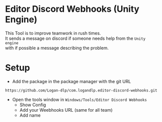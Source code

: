 # Editor Discord Webhooks (Unity Engine)

This Tool is to improve teamwork in rush times.  
It sends a message on discord if someone needs help from the `Unity engine`  
with if possible a message describing the problem.

# Setup

* Add the package in the package manager with the git URL
```
https://github.com/Logan-dlp/com.logandlp.editor-discord-webhooks.git
```
* Open the tools window in `Windows/Tools/Editor Discord Webhooks`
  * Show Config 
  * Add your Weebhooks URL (same for all team)
  * Add name
